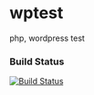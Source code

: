 wptest
======

php, wordpress test

### Build Status
[![Build Status](https://travis-ci.org/torphan11/wptest.png)](https://travis-ci.org/torphan11/wptest)
